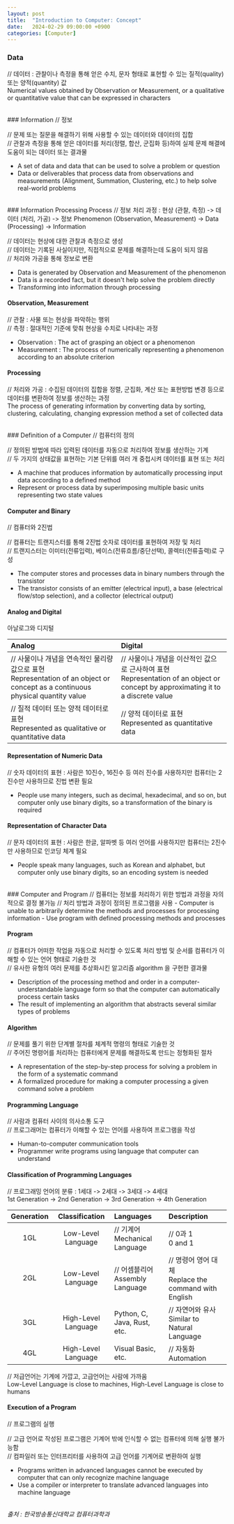 ```yaml
---
layout: post
title:  "Introduction to Computer: Concept"
date:   2024-02-29 09:00:00 +0900
categories: [Computer]
---
```


### Data   
// 데이터 : 관찰이나 측정을 통해 얻은 수치, 문자 형태로 표현할 수 있는 질적(quality) 또는 양적(quantity) 값   
Numerical values obtained by Observation or Measurement, or a qualitative or quantitative value that can be expressed in characters   
   
<br />
### Information   
// 정보   
   
// 문제 또는 질문을 해결하기 위해 사용할 수 있는 데이터와 데이터의 집합   
// 관찰과 측정을 통해 얻은 데이터를 처리(정렬, 합산, 군집화 등)하여 실제 문제 해결에 도움이 되는 데이터 또는 결과물   
- A set of data and data that can be used to solve a problem or question   
- Data or deliverables that process data from observations and measurements (Alignment, Summation, Clustering, etc.) to help solve real-world problems   
   
<br />
### Information Processing Process   
// 정보 처리 과정 : 현상 (관찰, 측정) -> 데이터 (처리, 가공) -> 정보   
Phenomenon (Observation, Measurement) -> Data (Processing) -> Information   
   
// 데이터는 현상에 대한 관찰과 측정으로 생성   
// 데이터는 기록된 사실이지만, 직접적으로 문제를 해결하는데 도움이 되지 않음   
// 처리와 가공을 통해 정보로 변환   
- Data is generated by Observation and Measurement of the phenomenon   
- Data is a recorded fact, but it doesn't help solve the problem directly   
- Transforming into information through processing   
   
#### Observation, Measurement   
// 관찰 : 사물 또는 현상을 파악하는 행위   
// 측정 : 절대적인 기준에 맞춰 현상을 수치로 나타내는 과정   
- Observation : The act of grasping an object or a phenomenon   
- Measurement : The process of numerically representing a phenomenon according to an absolute criterion   
   
#### Processing   
// 처리와 가공 : 수집된 데이터의 집합을 정렬, 군집화, 계산 또는 표현방법 변경 등으로 데이터를 변환하여 정보를 생산하는 과정   
The process of generating information by converting data by sorting, clustering, calculating, changing expression method a set of collected data   
   
<br />
### Definition of a Computer   
// 컴퓨터의 정의   
   
// 정의된 방법에 따라 입력된 데이터를 자동으로 처리하여 정보를 생산하는 기계   
// 두 가지의 상태값을 표현하는 기본 단위를 여러 개 중첩시켜 데이터를 표현 또는 처리   
- A machine that produces information by automatically processing input data according to a defined method   
- Represent or process data by superimposing multiple basic units representing two state values   
   
#### Computer and Binary   
// 컴퓨터와 2진법   
   
// 컴퓨터는 트랜지스터를 통해 2진법 숫자로 데이터를 표현하여 저장 및 처리   
// 트랜지스터는 이미터(전류입력), 베이스(전류흐름/중단선택), 콜렉터(전류출력)로 구성   
- The computer stores and processes data in binary numbers through the transistor   
- The transistor consists of an emitter (electrical input), a base (electrical flow/stop selection), and a collector (electrical output)   
   
#### Analog and Digital   
아날로그와 디지털   
   
|Analog|Digital|
|:---|:---|
|// 사물이나 개념을 연속적인 물리량 값으로 표현<br />Representation of an object or concept as a continuous physical quantity value|// 사물이나 개념을 이산적인 값으로 근사하여 표현<br />Representation of an object or concept by approximating it to a discrete value|
|// 질적 데이터 또는 양적 데이터로 표현<br />Represented as qualitative or quantitative data|// 양적 데이터로 표현<br />Represented as quantitative data|
   
#### Representation of Numeric Data   
// 숫자 데이터의 표현 : 사람은 10진수, 16진수 등 여러 진수를 사용하지만 컴퓨터는 2진수만 사용하므로 진법 변환 필요   
- People use many integers, such as decimal, hexadecimal, and so on, but computer only use binary digits, so a transformation of the binary is required   
   
#### Representation of Character Data   
// 문자 데이터의 표현 : 사람은 한글, 알파벳 등 여러 언어를 사용하지만 컴퓨터는 2진수만 사용하므로 인코딩 체계 필요   
- People speak many languages, such as Korean and alphabet, but computer only use binary digits, so an encoding system is needed   
   
<br />
### Computer and Program   
// 컴퓨터는 정보를 처리하기 위한 방법과 과정을 자의적으로 결정 불가능   
// 처리 방법과 과정이 정의된 프로그램을 사용   
- Computer is unable to arbitrarily determine the methods and processes for processing information   
- Use program with defined processing methods and processes   
   
#### Program   
// 컴퓨터가 어떠한 작업을 자동으로 처리할 수 있도록 처리 방법 및 순서를 컴퓨터가 이해할 수 있는 언어 형태로 기술한 것   
// 유사한 유형의 여러 문제를 추상화시킨 알고리즘 algorithm 을 구현한 결과물   
- Description of the processing method and order in a computer-understandable language form so that the computer can automatically process certain tasks   
- The result of implementing an algorithm that abstracts several similar types of problems   
   
#### Algorithm   
// 문제를 풀기 위한 단계별 절차를 체계적 명령의 형태로 기술한 것   
// 주어진 명령어를 처리하는 컴퓨터에게 문제를 해결하도록 만드는 정형화된 절차   
- A representation of the step-by-step process for solving a problem in the form of a systematic command   
- A formalized procedure for making a computer processing a given command solve a problem   
   
#### Programming Language   
// 사람과 컴퓨터 사이의 의사소통 도구   
// 프로그래머는 컴퓨터가 이해할 수 있는 언어를 사용하여 프로그램을 작성   
- Human-to-computer communication tools   
- Programmer write programs using language that computer can understand   
   
#### Classification of Programming Languages   
// 프로그래밍 언어의 분류 : 1세대 -> 2세대 -> 3세대 -> 4세대   
1st Generation -> 2nd Generation -> 3rd Generation -> 4th Generation   
   
|Generation|Classification|Languages|Description|
|:---:|:---:|:---|:---|
|1GL|Low-Level Language|// 기계어<br />Mechanical Language|// 0과 1<br />0 and 1|
|2GL|Low-Level Language|// 어셈블리어<br />Assembly Language|// 명령어 영어 대체<br />Replace the command with English|
|3GL|High-Level Language|Python, C, Java, Rust, etc.|// 자연어와 유사<br />Similar to Natural Language|
|4GL|High-Level Language|Visual Basic, etc.|// 자동화<br />Automation|
   
// 저급언어는 기계에 가깝고, 고급언어는 사람에 가까움   
Low-Level Language is close to machines, High-Level Language is close to humans   
   
#### Execution of a Program   
// 프로그램의 실행   
   
// 고급 언어로 작성된 프로그램은 기계어 밖에 인식할 수 없는 컴퓨터에 의해 실행 불가능함   
// 컴파일러 또는 인터프리터를 사용하여 고급 언어를 기계어로 변환하여 실행   
- Programs written in advanced languages cannot be executed by computer that can only recognize machine language   
- Use a compiler or interpreter to translate advanced languages into machine language   
   
<br />
<cite>출처 : 한국방송통신대학교 컴퓨터과학과</cite>
